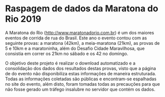 # Raspagem de dados da Maratona do Rio 2019

A Maratona do Rio (http://www.maratonadorio.com.br) é um dos maiores eventos de corrida de rua do Brasil. Este ano o evento contou com as seguinte provas: a maratona (42km), a meia-maratona (21km), as provas de 5 e 10km e a maratoninha, além do Desafio Cidade Maravilhosa, que consistia em correr os 21km no sábado e os 42 no domingo.

O objetivo deste projeto é realizar o download automatizado e a consolidação dos dados dos resultados destas provas, visto que a página de  do evento não disponibiliza estas informações de maneira estruturada. Todas as informações coletadas são públicas e encontram-se espalhadas no site do evento, além disto, foram tomadas todas as precauções para que não fosse gerado um tráfego insalubre no servidor que contém os dados. 
